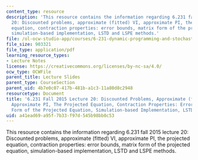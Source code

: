 ```yaml
---
content_type: resource
description: 'This resource contains the information regarding 6.231 fall 2015 lecture
  20: Discounted problems, approximate (fitted) VI, approximate PI, the projected
  equation, contraction properties: error bounds, matrix form of the projected equation,
  simulation-based implementation, LSTD and LSPE methods.'
file: /ol-ocw-studio-app/courses/6-231-dynamic-programming-and-stochastic-control-fall-2015/a41ead69a95f7b33f97d545b98bb0c53_MIT6_231F15_Lec20.pdf
file_size: 903321
file_type: application/pdf
learning_resource_types:
- Lecture Notes
license: https://creativecommons.org/licenses/by-nc-sa/4.0/
ocw_type: OCWFile
parent_title: Lecture Slides
parent_type: CourseSection
parent_uid: 4b7e0c07-417b-481b-a1c3-11a80d8c2948
resourcetype: Document
title: '6.231 Fall 2015 Lecture 20: Discounted Problems, Approximate (fitted) VI,
  Approximate PI, The Projected Equation, Contraction Properties: Error Bounds, Matrix
  Form of the Projected Equation, Simulation-based Implementation, LSTD and LSPE Methods'
uid: a41ead69-a95f-7b33-f97d-545b98bb0c53
---
```

This resource contains the information regarding 6.231 fall 2015 lecture 20: Discounted problems, approximate (fitted) VI, approximate PI, the projected equation, contraction properties: error bounds, matrix form of the projected equation, simulation-based implementation, LSTD and LSPE methods.